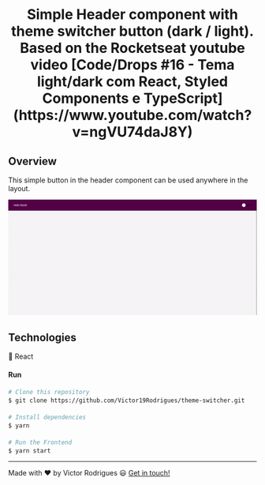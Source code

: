 
<h1 align="center">
     Simple Header component with theme switcher button (dark / light). 
     Based on the Rocketseat youtube video [Code/Drops #16 - Tema light/dark com React, Styled Components e TypeScript](https://www.youtube.com/watch?v=ngVU74daJ8Y) 
</h1>

## Overview

This simple button in the header component can be used anywhere in the layout.

![App Screenshot](https://github.com/Victor19Rodrigues/theme-switcher/blob/master/assets/theme_switcher_gif.gif)

## Technologies

:hammer: React

#### Run

```bash
# Clone this repository
$ git clone https://github.com/Victor19Rodrigues/theme-switcher.git

# Install dependencies
$ yarn

# Run the Frontend
$ yarn start
```
---

Made with :heart: by Victor Rodrigues :smiley: [Get in touch!](https://www.linkedin.com/in/victor-rodrigues-676563ba/)
